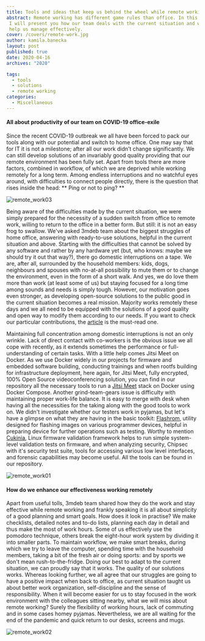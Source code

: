 ```yaml
---
title: Tools and ideas that keep us behind the wheel while remote working.
abstract: Remote working has different game rules than office. In this post
 I will present you how our team deals with the current situation and what tools
 help us manage effectively.
cover: /covers/remote-work.jpg
author: kamila.banecka
layout: post
published: true
date: 2020-04-16
archives: "2020"

tags:
  - tools
  - solutions
  - remote working
categories:
  - Miscellaneous
---
```


#### All about productivity of our team on COVID-19 office-exile

 Since the recent COVID-19 outbreak we all have been forced to pack our tools
 along with our potential and switch to home office. One may say that for IT it
 is not a milestone; after all our work didn’t change significantly. We can
 still develop solutions of an invariably good quality providing that our remote
 environment has been fully set. Apart from tools there are more factors,
 combined in workflow, of which we are deprived while working remotely for a
 long term. Among endless interruptions and no watchful eyes around, with
 difficulties to connect people directly, there is the question that rises
 inside the head: ** Ping or not to ping? **

![remote_work03](/img/remote_work03.png)

 Being aware of the difficulties made by the current situation, we were simply
 prepared for the necessity of a sudden switch from office to remote work,
 willing to return to the office in a better form. But still: it is not an easy
 frog to swallow. We've asked 3mdeb team about the biggest struggles of home
 office, answering with ready-to-use solutions, helpful in the current situation
 and above. Starting with the difficulties that cannot be solved by any software
 and rather by any hardware yet (but, who knows: maybe we should try it out that
 way?), there go domestic interruptions on a tape. We are, after all, surrounded
 by the household members: kids, dogs, neighbours and spouses with no-at-all
 possibility to mute them or to change the environment, even in the form of a
 short walk. And yes, we do love them more than work (at least some of us) but
 staying focused for a long time among sounds and needs is simply tough.
 However, our motivation goes even stronger, as developing open-source solutions
 to the public good in the current situation becomes a real mission. Majority
 works remotely these days and we all need to be equipped with the solutions of
 a good quality and open way to modify them according to our needs. If you want
 to check our particular contributions, the
 [article](https://blog.3mdeb.com/2020/2020-04-16-3mdeb-contrib-q1/) is the
 must-read one.
 
 Maintaining full concentration among domestic interruptions is not an only
wrinkle. Lack of direct contact with co-workers is the obvious issue we all cope
with recently, as it extends sometimes the performance or full-understanding of
certain tasks. With a little help comes Jitsi Meet on Docker. As we use Docker
widely in our projects for firmware and embedded software building, conducting
trainings and when rootfs building for infrastructure deployment, here again,
for Jitsi Meet, fully encrypted, 100% Open Source videoconferencing solution,
you can find in our repository all the necessary tools to run a [Jitsi
Meet](https://github.com/3mdeb/docker-jitsi-meet) stack on Docker using Docker
Compose.  Another grind-team-gears issue is difficulty with maintaining proper
work-life balance. It is easy to merge with desk when having all the necessities
for the taking along with the good tools to work on. We didn't investigate
whether our testers work in pyjamas, but let's have a glimpse on what they are
having in the basic toolkit: [Flashrom](https://github.com/3mdeb/flashrom),
utility designed for flashing images on various programmer devices, helpful in
preparing device for further operations such as testing. Worthy to mention
[Cukinia](https://github.com/3mdeb/cukinia), Linux firmware validation framework
helps to run simple system-level validation tests on firmware, and when
analyzing security, Chipsec with it's security test suite, tools for accessing
various low level interfaces, and forensic capabilities may become useful. All
the tools can be found in our repository.

![remote_work01](/img/remote_work01.png)

#### How do we enhance our effectiveness working remotely

  Apart from useful tolls, 3mdeb team shared how they do the work and stay
  effective while remote working and frankly speaking it is all about simplicity
  of a good planning and smart goals. How does it look in practise? We make
  checklists, detailed notes and to-do lists, planning each day in detail and
  thus make the most of work hours. Some of us effectively use the pomodoro
  technique, others break the eight-hour work system by dividing it into smaller
  parts. To maintain workflow, we make smart breaks, during which we try to
  leave the computer, spending time with the household members, taking a bit of
  the fresh air or doing sports: and by sports we don't mean rush-to-the-fridge.
  Doing our best to adapt to the current situation, we can proudly say that it
  works. The quality of our solutions works. Whereas looking further, we all
  agree that our struggles are going to have a positive impact when back to
  office, as current situation taught us about better work organization,
  self-discipline and the sense of responsibility. When it will become easier
  for us to stay focused in the work environment with the colleagues sitting
  nearby, what we will miss about remote working? Surely the flexibility of
  working hours, lack of commuting and in some cases homey pyjamas.
  Nevertheless, we are all waiting for the end of the pandemic and quick return
  to our desks, screens and mugs.

  ![remote_work02](/img/remote_work02.jpg)
